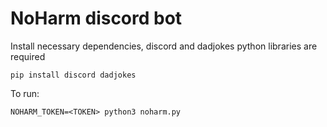 # NoHarm discord bot

Install necessary dependencies, discord and dadjokes python libraries are required

`
pip install discord dadjokes
`

To run:

`
NOHARM_TOKEN=<TOKEN> python3 noharm.py
`
